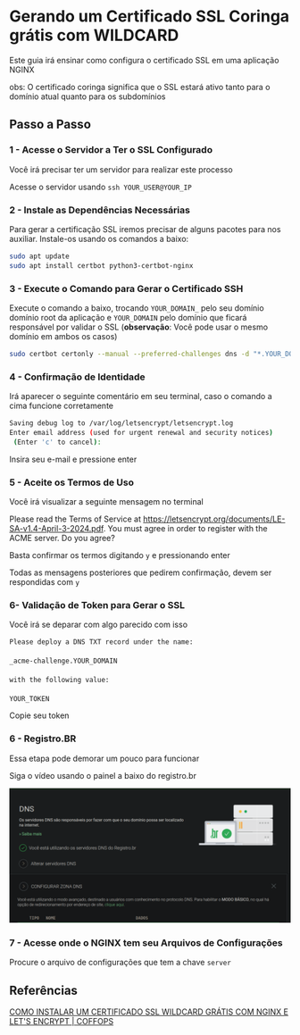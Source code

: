 # Gerando um Certificado SSL Coringa grátis com WILDCARD

Este guia irá ensinar como configura o certificado SSL em uma aplicação NGINX

obs: O certificado coringa significa que o SSL estará ativo tanto para o domínio atual quanto para os subdomínios

## Passo a Passo

### 1 -  Acesse o Servidor a Ter o SSL Configurado

Você irá precisar ter um servidor para realizar este processo

Acesse o servidor usando `ssh YOUR_USER@YOUR_IP
`

### 2 - Instale as Dependências Necessárias

Para gerar a certificação SSL iremos precisar de alguns pacotes para nos auxiliar. Instale-os usando os comandos a baixo:

```bash
sudo apt update
sudo apt install certbot python3-certbot-nginx
```

### 3 - Execute o Comando para Gerar o Certificado SSH

Execute o comando a baixo, trocando `YOUR_DOMAIN_` pelo seu domínio domínio root da aplicação e `YOUR_DOMAIN` pelo domínio que ficará responsável por validar o SSL (**observação**: Você pode usar o mesmo domínio em ambos os casos)

```bash
sudo certbot certonly --manual --preferred-challenges dns -d "*.YOUR_DOMAIN_" -d "YOUR_DOMAIN"
```

### 4 - Confirmação de Identidade

Irá aparecer o seguinte comentário em seu terminal, caso o comando a cima funcione corretamente

```bash
Saving debug log to /var/log/letsencrypt/letsencrypt.log
Enter email address (used for urgent renewal and security notices)
 (Enter 'c' to cancel): 
```

Insira seu e-mail e pressione enter

### 5 - Aceite os Termos de Uso

Você irá visualizar a seguinte mensagem no terminal

Please read the Terms of Service at
https://letsencrypt.org/documents/LE-SA-v1.4-April-3-2024.pdf. You must agree in
order to register with the ACME server. Do you agree?

Basta confirmar os termos digitando `y` e pressionando enter

Todas as mensagens posteriores que pedirem confirmação, devem ser respondidas com `y`

### 6- Validação de Token para Gerar o SSL

Você irá se deparar com algo parecido com isso

```bash
Please deploy a DNS TXT record under the name:

_acme-challenge.YOUR_DOMAIN

with the following value:

YOUR_TOKEN
```

Copie seu token

### 6 - Registro.BR

Essa etapa pode demorar um pouco para funcionar

Siga o vídeo usando o painel a baixo do registro.br

![Painel](../images/input-text-painel.png)

### 7 - Acesse onde o NGINX tem seu Arquivos de Configurações

Procure o arquivo de configurações que tem a chave `server`

## Referências

[COMO INSTALAR UM CERTIFICADO SSL WILDCARD GRÁTIS COM NGINX E LET'S ENCRYPT | COFFOPS](https://www.youtube.com/watch?v=NUIh3zsRwAI)
